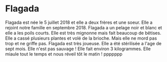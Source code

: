 # Flagada
Flagada est née le 5 juillet 2018 et elle a deux frères et une soeur. Elle a rejoint notre famille en septembre 2018. Flagada a un pelage noir et blanc et elle a les poils courts. Elle est très mignonne mais fait beaucoup de bêtises. Elle a cassé plusieurs plantes et volé de la brioche. Mais elle ne mord pas trop et ne griffe pas. Flagada est très joueuse. Elle a été stérilisée a l'age de sept mois. Elle n'est pas sauvage ! Elle fait environ 3 kilogrammes. Elle miaule tout le temps et nous réveil tôt le matin !  ppppppp 
